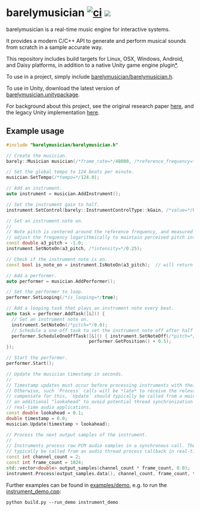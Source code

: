 barelymusician
[![ci](https://github.com/anokta/barelymusician/actions/workflows/ci.yml/badge.svg)](https://github.com/anokta/barelymusician/actions/workflows/ci.yml)
[![](https://img.shields.io/static/v1?label=sponsor&message=%E2%9D%A4&logo=GitHub&color=%23fe8e86)](https://github.com/sponsors/anokta)
==============

barelymusician is a real-time music engine for interactive systems.

It provides a modern C/C++ API to generate and perform musical sounds from scratch in a sample
accurate way.

[iOS]: ## "see issue #112 for the status of the upcoming iOS platform support"
This repository includes build targets for Linux, OSX, Windows, Android, and Daisy platforms, in
addition to a native Unity game engine plugin[*][iOS].

To use in a project, simply include
[barelymusician/barelymusician.h](barelymusician/barelymusician.h).

To use in Unity, download the latest version of
[barelymusician.unitypackage](https://github.com/anokta/barelymusician/releases/latest/download/barelymusician.unitypackage).

For background about this project, see the original research paper
[here](http://www.aes.org/e-lib/browse.cfm?elib=17598), and the legacy Unity implementation
[here](https://github.com/anokta/barelyMusicianLegacy).

## Example usage

```cpp
#include "barelymusician/barelymusician.h"

// Create the musician.
barely::Musician musician(/*frame_rate=*/48000, /*reference_frequency=*/440.0);

// Set the global tempo to 124 beats per minute.
musician.SetTempo(/*tempo=*/124.0);

// Add an instrument.
auto instrument = musician.AddInstrument();

// Set the instrument gain to half.
instrument.SetControl(barely::InstrumentControlType::kGain, /*value=*/0.5);

// Set an instrument note on.
//
// Note pitch is centered around the reference frequency, and measured in octaves. Fractional values
// adjust the frequency logarithmically to maintain perceived pitch intervals in each octave.
const double a3_pitch = -1.0;
instrument.SetNoteOn(a3_pitch, /*intensity=*/0.25);

// Check if the instrument note is on.
const bool is_note_on = instrument.IsNoteOn(a3_pitch);  // will return true.

// Add a performer.
auto performer = musician.AddPerformer();

// Set the performer to loop.
performer.SetLooping(/*is_looping=*/true);

// Add a looping task that plays an instrument note every beat.
auto task = performer.AddTask([&]() {
  // Set an instrument note on.
  instrument.SetNoteOn(/*pitch=*/0.0);
  // Schedule a one-off task to set the instrument note off after half a beat.
  performer.ScheduleOneOffTask([&]() { instrument.SetNoteOff(/*pitch=*/0.0); },
                               performer.GetPosition() + 0.5);
});

// Start the performer.
performer.Start();

// Update the musician timestamp in seconds.
//
// Timestamp updates must occur before processing instruments with their respective timestamps.
// Otherwise, such `Process` calls will be *late* to receive the relevant state changes. To
// compensate for this, `Update` should typically be called from a main thread update callback with
// an additional "lookahead" to avoid potential thread synchronization issues that could arise in
// real-time audio applications.
const double lookahead = 0.1;
double timestamp = 0.0;
musician.Update(timestamp + lookahead);

// Process the next output samples of the instrument.
//
// Instruments process raw PCM audio samples in a synchronous call. Therefore, `Process` should
// typically be called from an audio thread process callback in real-time audio applications.
const int channel_count = 2;
const int frame_count = 1024;
std::vector<double> output_samples(channel_count * frame_count, 0.0);
instrument.Process(output_samples.data(), channel_count, frame_count, timestamp);
```

Further examples can be found in [examples/demo](examples/demo), e.g. to run the
[instrument_demo.cpp](examples/demo/instrument_demo.cpp):
```
python build.py --run_demo instrument_demo
```
